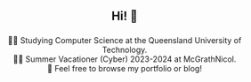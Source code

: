 <h2 align="center">Hi! 👋 </h2>

###

<p align="center">👨‍🎓 Studying Computer Science at the Queensland University of Technology.<br>👨‍💻 Summer Vacationer (Cyber) 2023-2024 at McGrathNicol.<br>🚀 Feel free to browse my portfolio or blog!</p>

###

